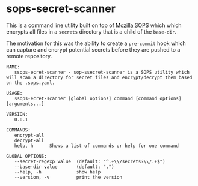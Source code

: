 # sops-secret-scanner

This is a command line utility built on top of [Mozilla SOPS](https://github.com/mozilla/sops) which which encrypts all files in a `secrets` directory that is a child of the `base-dir`.

The motivation for this was the ability to create a `pre-commit` hook which can capture and encrypt potential secrets before they are pushed to a remote repository.

```
NAME:
   ssops-ecret-scanner - sop-ssecret-scanner is a SOPS utility which will scan a directory for secret files and encrypt/decrypt them based on the .sops.yaml.

USAGE:
   ssops-ecret-scanner [global options] command [command options] [arguments...]

VERSION:
   0.0.1

COMMANDS:
   encrypt-all
   decrypt-all
   help, h      Shows a list of commands or help for one command

GLOBAL OPTIONS:
   --secret-regexp value  (default: "^.+\\/secrets?\\/.+$")
   --base-dir value       (default: ".")
   --help, -h             show help
   --version, -v          print the version
```

